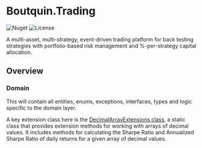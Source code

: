 # Boutquin.Trading

![Nuget](https://img.shields.io/nuget/vpre/boutquin.trading.domain?style=for-the-badge) ![License](https://img.shields.io/github/license/boutquin/boutquin.trading?style=for-the-badge)


A multi-asset, multi-strategy, event-driven trading platform for back testing strategies with portfolio-based risk management and %-per-strategy capital allocation.

## Overview

### Domain

This will contain all entities, enums, exceptions, interfaces, types and logic specific to the domain layer.

A key extension class here is the [DecimalArrayExtensions class](./doc/DecimalArrayExtensions.md), a static class that provides extension methods for working with arrays of decimal values. It includes methods for calculating the Sharpe Ratio and Annualized Sharpe Ratio of daily returns for a given array of decimal values.
